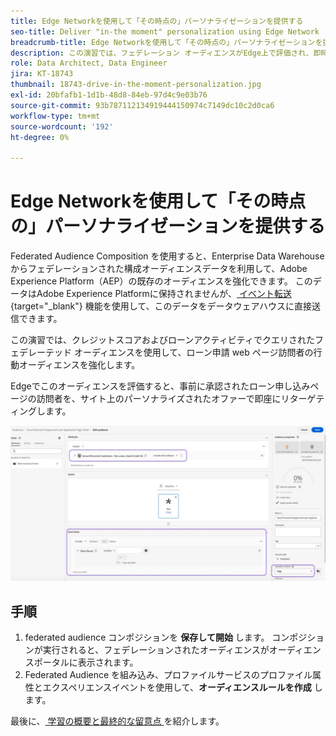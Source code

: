 ```yaml
---
title: Edge Networkを使用して「その時点の」パーソナライゼーションを提供する
seo-title: Deliver "in-the moment" personalization using Edge Network | Engage with audiences directly from your data warehouse using Federated Audience Composition
breadcrumb-title: Edge Networkを使用して「その時点の」パーソナライゼーションを提供する
description: この演習では、フェデレーション オーディエンスがEdge上で評価され、即時の「その時点の」リターゲティングが可能になります。
role: Data Architect, Data Engineer
jira: KT-18743
thumbnail: 18743-drive-in-the-moment-personalization.jpg
exl-id: 20bfafb1-1d1b-48d8-84eb-97d4c9e03b76
source-git-commit: 93b787112134919444150974c7149dc10c2d0ca6
workflow-type: tm+mt
source-wordcount: '192'
ht-degree: 0%

---
```


# Edge Networkを使用して「その時点の」パーソナライゼーションを提供する

Federated Audience Composition を使用すると、Enterprise Data Warehouse からフェデレーションされた構成オーディエンスデータを利用して、Adobe Experience Platform（AEP）の既存のオーディエンスを強化できます。 このデータはAdobe Experience Platformに保持されませんが、[ イベント転送 ](https://experienceleague.adobe.com/en/docs/experience-platform/tags/event-forwarding/overview){target="_blank"} 機能を使用して、このデータをデータウェアハウスに直接送信できます。

この演習では、クレジットスコアおよびローンアクティビティでクエリされたフェデレーテッド オーディエンスを使用して、ローン申請 web ページ訪問者の行動オーディエンスを強化します。

Edgeでこのオーディエンスを評価すると、事前に承認されたローン申し込みページの訪問者を、サイト上のパーソナライズされたオファーで即座にリターゲティングします。

![edge-audience-enrich](assets/edge-audience-enrich.png)

## 手順

1. federated audience コンポジションを **保存して開始** します。 コンポジションが実行されると、フェデレーションされたオーディエンスがオーディエンスポータルに表示されます。
2. Federated Audience を組み込み、プロファイルサービスのプロファイル属性とエクスペリエンスイベントを使用して、**オーディエンスルールを作成** します。

最後に、[ 学習の概要と最終的な留意点 ](conclusion.md) を紹介します。
